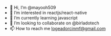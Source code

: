 - 👋 Hi, I’m @mayooh509
- 👀 I’m interested in reactjs/react-native
- 🌱 I’m currently learning javascript
- 💞️ I’m looking to collaborate on @birladotech
- 📫 How to reach me logeadorcinmf@gmail.com

<!---
mayooh509/mayooh509 is a ✨ special ✨ repository because its `README.md` (this file) appears on your GitHub profile.
You can click the Preview link to take a look at your changes.
--->
